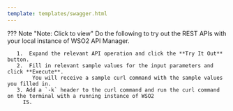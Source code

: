 ```yaml
---
template: templates/swagger.html
---
```

??? Note "Note: Click to view"
    Do the following to try out the REST APIs with your local instance of WSO2 API Manager. 
     
       1.  Expand the relevant API operation and click the **Try It Out** button.  
       2.  Fill in relevant sample values for the input parameters and click **Execute**. 
            You will receive a sample curl command with the sample values you filled in. 
       3. Add a `-k` header to the curl command and run the curl command on the terminal with a running instance of WSO2
         IS. 
     
<div id="swagger-ui"></div>
<script>
window.onload = function() {
  // Begin Swagger UI call region
  const ui = SwaggerUIBundle({
    url: "../devportal-v1.yaml",
    dom_id: '#swagger-ui',
    deepLinking: true,
    validatorUrl: null,
    presets: [
      SwaggerUIBundle.presets.apis,
      SwaggerUIStandalonePreset
    ],
    plugins: [
      SwaggerUIBundle.plugins.DownloadUrl
    ],
    layout: "StandaloneLayout"
  })
  // End Swagger UI call region

  window.ui = ui
}
</script>